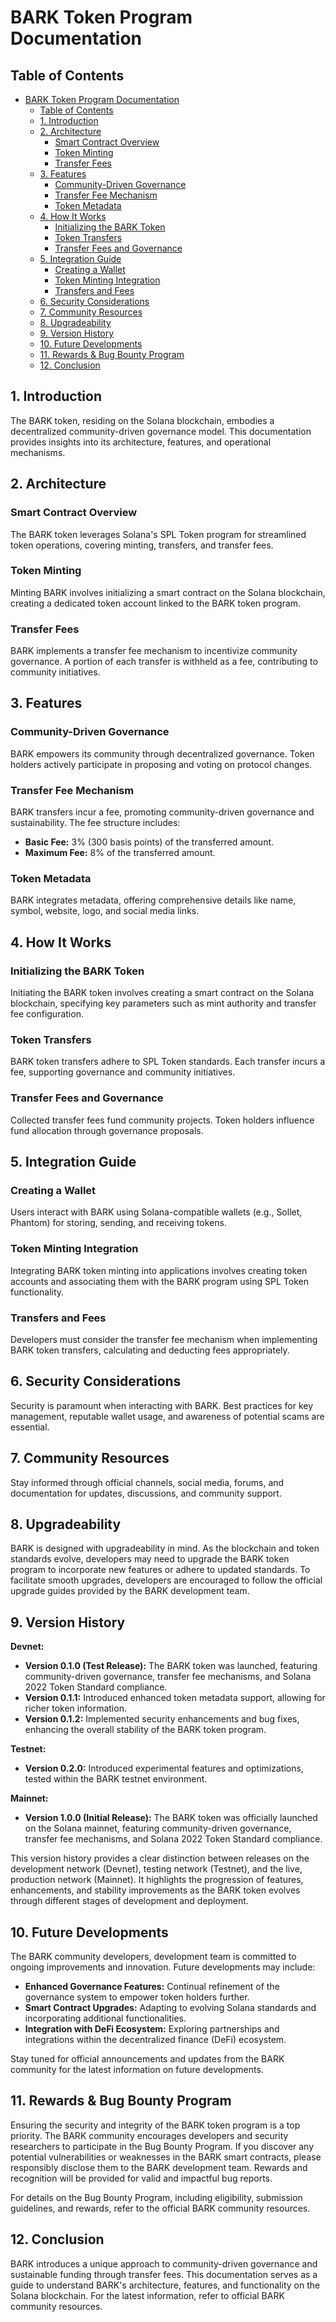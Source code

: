 # BARK Token Program Documentation

## Table of Contents

- [BARK Token Program Documentation](#bark-token-program-documentation)
  - [Table of Contents](#table-of-contents)
  - [1. Introduction](#1-introduction)
  - [2. Architecture](#2-architecture)
    - [Smart Contract Overview](#smart-contract-overview)
    - [Token Minting](#token-minting)
    - [Transfer Fees](#transfer-fees)
  - [3. Features](#3-features)
    - [Community-Driven Governance](#community-driven-governance)
    - [Transfer Fee Mechanism](#transfer-fee-mechanism)
    - [Token Metadata](#token-metadata)
  - [4. How It Works](#4-how-it-works)
    - [Initializing the BARK Token](#initializing-the-bark-token)
    - [Token Transfers](#token-transfers)
    - [Transfer Fees and Governance](#transfer-fees-and-governance)
  - [5. Integration Guide](#5-integration-guide)
    - [Creating a Wallet](#creating-a-wallet)
    - [Token Minting Integration](#token-minting-integration)
    - [Transfers and Fees](#transfers-and-fees)
  - [6. Security Considerations](#6-security-considerations)
  - [7. Community Resources](#7-community-resources)
  - [8. Upgradeability](#8-upgradeability)
  - [9. Version History](#9-version-history)
  - [10. Future Developments](#10-future-developments)
  - [11. Rewards \& Bug Bounty Program](#11-rewards--bug-bounty-program)
  - [12. Conclusion](#12-conclusion)

## 1. Introduction

The BARK token, residing on the Solana blockchain, embodies a decentralized community-driven governance model. This documentation provides insights into its architecture, features, and operational mechanisms.

## 2. Architecture

### Smart Contract Overview

The BARK token leverages Solana's SPL Token program for streamlined token operations, covering minting, transfers, and transfer fees.

### Token Minting

Minting BARK involves initializing a smart contract on the Solana blockchain, creating a dedicated token account linked to the BARK token program.

### Transfer Fees

BARK implements a transfer fee mechanism to incentivize community governance. A portion of each transfer is withheld as a fee, contributing to community initiatives.

## 3. Features

### Community-Driven Governance

BARK empowers its community through decentralized governance. Token holders actively participate in proposing and voting on protocol changes.

### Transfer Fee Mechanism

BARK transfers incur a fee, promoting community-driven governance and sustainability. The fee structure includes:
- **Basic Fee:** 3% (300 basis points) of the transferred amount.
- **Maximum Fee:** 8% of the transferred amount.

### Token Metadata

BARK integrates metadata, offering comprehensive details like name, symbol, website, logo, and social media links.

## 4. How It Works

### Initializing the BARK Token

Initiating the BARK token involves creating a smart contract on the Solana blockchain, specifying key parameters such as mint authority and transfer fee configuration.

### Token Transfers

BARK token transfers adhere to SPL Token standards. Each transfer incurs a fee, supporting governance and community initiatives.

### Transfer Fees and Governance

Collected transfer fees fund community projects. Token holders influence fund allocation through governance proposals.

## 5. Integration Guide

### Creating a Wallet

Users interact with BARK using Solana-compatible wallets (e.g., Sollet, Phantom) for storing, sending, and receiving tokens.

### Token Minting Integration

Integrating BARK token minting into applications involves creating token accounts and associating them with the BARK program using SPL Token functionality.

### Transfers and Fees

Developers must consider the transfer fee mechanism when implementing BARK token transfers, calculating and deducting fees appropriately.

## 6. Security Considerations

Security is paramount when interacting with BARK. Best practices for key management, reputable wallet usage, and awareness of potential scams are essential.

## 7. Community Resources

Stay informed through official channels, social media, forums, and documentation for updates, discussions, and community support.

## 8. Upgradeability

BARK is designed with upgradeability in mind. As the blockchain and token standards evolve, developers may need to upgrade the BARK token program to incorporate new features or adhere to updated standards. To facilitate smooth upgrades, developers are encouraged to follow the official upgrade guides provided by the BARK development team.

## 9. Version History

**Devnet:**

- **Version 0.1.0 (Test Release):** The BARK token was launched, featuring community-driven governance, transfer fee mechanisms, and Solana 2022 Token Standard compliance.
- **Version 0.1.1:** Introduced enhanced token metadata support, allowing for richer token information.
- **Version 0.1.2:** Implemented security enhancements and bug fixes, enhancing the overall stability of the BARK token program.

**Testnet:**

- **Version 0.2.0:** Introduced experimental features and optimizations, tested within the BARK testnet environment.

**Mainnet:**

- **Version 1.0.0 (Initial Release):** The BARK token was officially launched on the Solana mainnet, featuring community-driven governance, transfer fee mechanisms, and Solana 2022 Token Standard compliance.

This version history provides a clear distinction between releases on the development network (Devnet), testing network (Testnet), and the live, production network (Mainnet). It highlights the progression of features, enhancements, and stability improvements as the BARK token evolves through different stages of development and deployment.

## 10. Future Developments

The BARK community developers, development team is committed to ongoing improvements and innovation. Future developments may include:

- **Enhanced Governance Features:** Continual refinement of the governance system to empower token holders further.
- **Smart Contract Upgrades:** Adapting to evolving Solana standards and incorporating additional functionalities.
- **Integration with DeFi Ecosystem:** Exploring partnerships and integrations within the decentralized finance (DeFi) ecosystem.

Stay tuned for official announcements and updates from the BARK community for the latest information on future developments.

## 11. Rewards & Bug Bounty Program

Ensuring the security and integrity of the BARK token program is a top priority. The BARK community encourages developers and security researchers to participate in the Bug Bounty Program. If you discover any potential vulnerabilities or weaknesses in the BARK smart contracts, please responsibly disclose them to the BARK development team. Rewards and recognition will be provided for valid and impactful bug reports.

For details on the Bug Bounty Program, including eligibility, submission guidelines, and rewards, refer to the official BARK community resources.

## 12. Conclusion

BARK introduces a unique approach to community-driven governance and sustainable funding through transfer fees. This documentation serves as a guide to understand BARK's architecture, features, and functionality on the Solana blockchain. For the latest information, refer to official BARK community resources.
